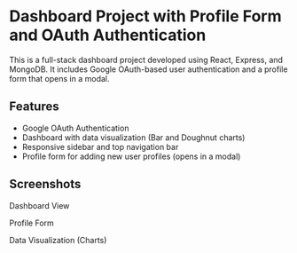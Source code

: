 # Dashboard Project with Profile Form and OAuth Authentication

This is a full-stack dashboard project developed using React, Express, and MongoDB. It includes Google OAuth-based user authentication and a profile form that opens in a modal.

## Features
- Google OAuth Authentication
- Dashboard with data visualization (Bar and Doughnut charts)
- Responsive sidebar and top navigation bar
- Profile form for adding new user profiles (opens in a modal)

## Screenshots
Dashboard View


Profile Form

Data Visualization (Charts)

